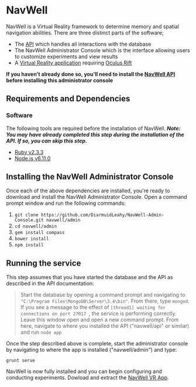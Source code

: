 # NavWell
NavWell is a Virtual Reality framework to determine memory and spatial navigation abilities. There are three distinct parts of the software;

  - The [API](https://github.com/DiarmuidLeahy/NavWell-API "GitHub Repo") which handles all interactions with the database
  - The NavWell Administrator Console which is the interface allowing users to customize experiments and view results
  - A [Virtual Reality application](https://github.com/DiarmuidLeahy/NavWell-VR "GitHub Repo") requiring [Oculus Rift](https://www.oculus.com/rift/ "Oculus website")
  
**If you haven't already done so, you'll need to install the [NavWell API](https://github.com/DiarmuidLeahy/NavWell-API "GitHub Repo") before installing this administrator console**


## Requirements and Dependencies

### Software
The following tools are required before the installation of NavWell. **_Note: You may have already completed this step during the installation of the API. If so, you can skip this step._**
  
  - [Ruby v2.3.3](https://dl.bintray.com/oneclick/rubyinstaller/rubyinstaller-2.3.3-x64.exe "2.3.3")
  - [Node.js v6.11.0](https://nodejs.org/dist/v6.11.0/node-v6.11.0-x64.msi "Latest version")
  
  
## Installing the NavWell Administrator Console

Once each of the above dependencies are installed, you're ready to download and install the NavWell Administrator Console.
Open a command prompt window and run the following commands:

  1. `git clone https://github.com/DiarmuidLeahy/NavWell-Admin-Console.git navwell/admin`
  2. `cd navwell/admin`
  3. `gem install compass`
  4. `bower install`
  5. `npm install`

## Running the service

This step assumes that you have started the database and the API as described in the API documentation:

> Start the database by opening a command prompt and navigating to `"C:\Program Files\MongoDB\Server\3.4\bin"`. From there, type
> `mongod`. If you see a message to the effect of `[thread1] waiting for connections on port 27017 `, the service is performing correctly. Leave this window open and open a new command prompt. From here, navigate to where you installed the API ("navwell/api" or similar) and run `node app`

Once the step described above is complete, start the administrator console by navigating to where the app is installed ("navwell/admin") and type:
```
grunt serve
```

NavWell is now fully installed and you can begin configuring and conducting experiments. Dowload and extract the [NavWell VR App](https://github.com/DiarmuidLeahy/VR/archive/master.zip).
